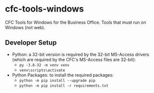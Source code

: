 # cfc-tools-windows

CFC Tools for Windows for the Business Office.  Tools that must run on Windows (not web).

## Developer Setup

* Python: a 32-bit version is required by the 32-bit MS-Access drivers
  (which are required by the CFC's MS-Access files are 32-bit):
  * `py -3.8-32 -m venv venv`
  * `venv\scripts\activate`
* Python Packages: to install the required packages:
  * `python -m pip install --upgrade pip`
  * `python -m pip install -r requirements.txt`
  